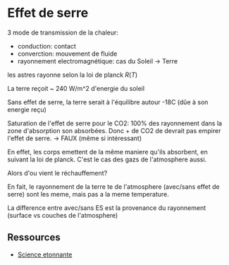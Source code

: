 # Effet de serre

3 mode de transmission de la chaleur:

- conduction: contact
- converction: mouvement de fluide
- rayonnement electromagnétique: cas du Soleil $\rightarrow$ Terre

les astres rayonne selon la loi de planck $R(T)$

La terre reçoit ~ 240 W/m^2 d'energie du soleil

Sans effet de serre, la terre serait à l'équilibre autour -18C (dûe à son energie reçu)

Saturation de l'effet de serre pour le CO2: 100% des rayonnement dans la zone d'absorption son absorbées. Donc + de CO2 de devrait pas empirer l'effet  de serre.
$\rightarrow$ FAUX (même si intéressant)

En effet, les corps emettent de la même maniere qu'ils absorbent, en suivant la loi de planck. C'est le cas des gazs de l'atmosphere aussi.

Alors d'ou vient le réchauffement?

En fait, le rayonnement de la terre te de l'atmosphere (avec/sans effet de serre) sont les meme, mais pas a la meme temperature.

La difference entre avec/sans ES est la provenance du rayonnement (surface vs couches de l'atmosphere)

## Ressources
- [Science etonnante](https://www.youtube.com/watch?v=ewc8FBtEKPs)